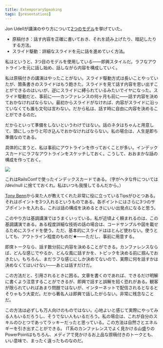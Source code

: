 ```yaml
---
title: ExtemporarySpeaking
tags: [presentations]
---
```




Jon Udellが講演のやり方について[2つのモデル](http://weblog.infoworld.com/udell/2006/04/09.html)を挙げていた。

* 原稿付き：話す内容を正確に書いておき、それを読み上げたり、暗記したりする方法。
* スライド駆動：詳細なスライドを元に話を進めていく方法。

私はというと、3つ目のモデルを使用している——即興スタイルだ。ラフなアウトラインを元に話し始め、話しながら内容を構成していく。

私は原稿付きの講演はやったことがない。スライド駆動方式は長いことやっていたが、箇条書きのスライドはもう飽きた。スライドを見て話す内容を思い出すことができるのはいいが、逆にスライドに縛られているみたいでイヤになった。スライド駆動だと、事前に——カンファレンスの何ヶ月も前に——話す内容を決めておかなければならない。最初からスライドがなければ、内容がスライドに沿っていなくても誰も文句は言わない。だから私は、話す時に自由に内容を決めることができるのだ。

だからといって準備をしないというわけではない。話のネタはちゃんと用意して、頭にしっかりと叩き込んでおかなければならない。私の場合は、人生是即ち準備なのである。

具体的に言うと、私は事前にアウトラインを作っておくことが多い。インデックスカードにラフなアウトラインをスケッチしておく。こうして、おおまかな話の構成を作っておく。

![](https://martinfowler.com/bliki/images/railsCard.jpg)

これはRailsConfで使ったインデックスカードである。（字がヘタな件については /dev/null に捨てておくれ。私はいつも我慢してるんだから。）

[Tony Benn](http://en.wikipedia.org/wiki/Tony_Benn)から来た人が教えてくれた非常に役に立っているTipsがひとつある。それはポイントを3つ入れるというものである。各ポイントにはさらに3つのサブポイントを入れる。これは話の構成を決めるときにいい出発点になると思う。

このやり方は基調講演ではうまくいっている。私が近頃よく頼まれるのは、この基調講演である。ある程度詳細な技術の話の場合は、コードサンプルや図を載せるためにスライドを使う。ただ、基本的にスライドはほとんど使わない。使うとしても、アウトライン程度のものだ★——ただし、事前に用意する。

即席トークなら、話す数分前に内容を決めることができる。カンファレンスならば、どんな感じでやるか、どんな風に話すかを、トピックを決める前に掴んでおきたい。もちろん、まだラフな感じにしか決めてないので、実際に何を話すかは決めなくてはいけない——あとは話すだけだ。

この方法だと、引用されるときに困る。文章を書くのであれば、できるだけ明解に書くよう注意することができるが、即興で話すと誤解を招く恐れがある。観客が限られていればあまり問題ではないが、インターネットで配信されるとなるとそりゃもう大変だ。だから著名人は即興で話したがらない。非常に残念なことだ。

この方法は必ずしも万人向けのものではない。心地よいと感じて実際にやってみる人もいるだろうし、そうでない人もいるだろう。私の場合は、これが自分のスキルのひとつであってラッキーだったと思っている。この方法は自然さとエネルギーを引き出すことができる。 IT系のカンファレンスでよく見かける山盛りのPowerPointはもちろん、メディアで見かけるお上品な原稿付きのトークとも、いい意味で、まったく違ったものなのだ。
